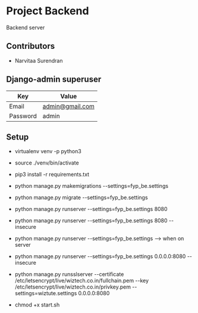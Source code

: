 # Project Backend
Backend server

## Contributors
* Narvitaa Surendran

## Django-admin superuser

| Key | Value |
|----------|------------|
| Email | admin@gmail.com | 
| Password| admin |

## Setup
* virtualenv venv -p python3

* source ./venv/bin/activate
	
* pip3 install -r requirements.txt

* python manage.py makemigrations --settings=fyp_be.settings

* python manage.py migrate --settings=fyp_be.settings

* python manage.py runserver --settings=fyp_be.settings 8080

* python manage.py runserver --settings=fyp_be.settings 8080 --insecure

* python manage.py runserver --settings=fyp_be.settings    --> when on server

* python manage.py runserver --settings=fyp_be.settings 0.0.0.0:8080 --insecure

* python manage.py runsslserver --certificate /etc/letsencrypt/live/wiztech.co.in/fullchain.pem --key /etc/letsencrypt/live/wiztech.co.in/privkey.pem --settings=wiztute.settings 0.0.0.0:8080

* chmod +x start.sh








